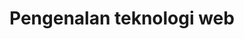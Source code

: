 ---
date:  ""
draft: false
title: "Pengenalan teknologi web"
weight: 2
parted:
    name: ""
    goal: "Parted 1"
    desc: "Pengenalan website, cara kerjanya, dan alat yang digunakan dalam pengembangan."
    icon: ""
tasker:
    name: ""
    goal: "Parted 1"
    desc: "Mencari konsep dan prinsip dasar dalam pengembangan website."
    icon: ""
assign:
    name: ""
    goal: "Parted 1"
    desc: "Membuat rangkuman konseptual dari hasil pembelajaran."
    icon: ""
metadata:
    index: false
    thumb: "cover.jpg"
    author: [ "null" ]
description: "Memahami konsep dan prinsip dasar perpustakaan digital."
---